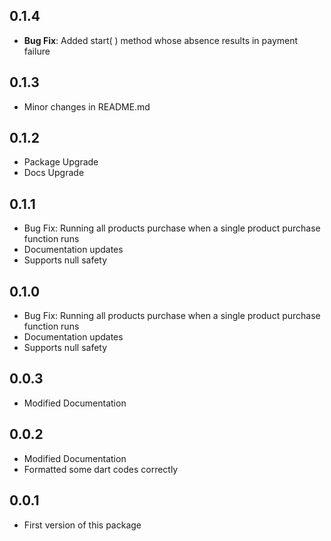 ## 0.1.4

* __Bug Fix__: Added start( ) method whose absence results in payment failure

## 0.1.3

* Minor changes in README.md

## 0.1.2

* Package Upgrade
* Docs Upgrade

## 0.1.1

* Bug Fix: Running all products purchase when a single product purchase function runs
* Documentation updates
* Supports null safety

## 0.1.0

* Bug Fix: Running all products purchase when a single product purchase function runs
* Documentation updates
* Supports null safety

## 0.0.3

* Modified Documentation

## 0.0.2

* Modified Documentation
* Formatted some dart codes correctly

## 0.0.1

* First version of this package
